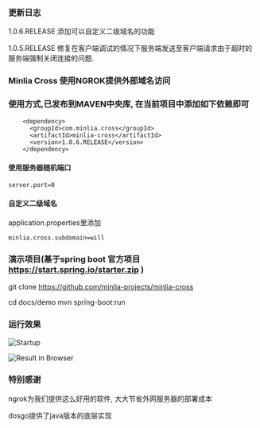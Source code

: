 ### 更新日志

1.0.6.RELEASE
添加可以自定义二级域名的功能

1.0.5.RELEASE
修复在客户端调试的情况下服务端发送至客户端请求由于超时的服务端强制关闭连接的问题.



### Minlia Cross 使用NGROK提供外部域名访问

### 使用方式,已发布到MAVEN中央库, 在当前项目中添加如下依赖即可

```
    <dependency>
      <groupId>com.minlia.cross</groupId>
      <artifactId>minlia-cross</artifactId>
      <version>1.0.6.RELEASE</version>
    </dependency>
```


#### 使用服务器随机端口

```
server.port=0
```

#### 自定义二级域名

application.properties里添加


```
minlia.cross.subdomain=will
```

### 演示项目(基于spring boot 官方项目 https://start.spring.io/starter.zip )
 
git clone https://github.com/minlia-projects/minlia-cross

cd docs/demo
mvn spring-boot:run




### 运行效果

![Startup](https://raw.githubusercontent.com/minlia-projects/minlia-cross/master/docs/images/startup.jpg)

![Result in Browser](https://raw.githubusercontent.com/minlia-projects/minlia-cross/master/docs/images/result.jpg)

### 特别感谢

ngrok为我们提供这么好用的软件, 大大节省外网服务器的部署成本

dosgo提供了java版本的底层实现


